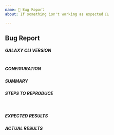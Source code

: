 ```yaml
---
name: 🐛 Bug Report
about: If something isn't working as expected 🤔.

---
```


<!---
Verify first that your issue/request is not already reported on GitHub.
 -->

## Bug Report 

##### GALAXY CLI VERSION
<!--- Paste, BELOW THIS COMMENT, verbatim output from "mazer version" between quotes below -->
```

```

##### CONFIGURATION
<!--- If using an ansible.cfg file, list the contents of that file here"
Otherwise, mention any settings you have changed/added/removed in ansible.cfg
(or using the ANSIBLE_* environment variables).-->

##### SUMMARY
<!--- Explain the problem briefly -->

##### STEPS TO REPRODUCE
<!--- For bugs, show exactly how to reproduce the problem, using a minimal test-case.
For new features, show how the feature would be used. -->

<!--- Paste example commands between quotes below -->
```bash

```

<!-- If using a requirements.yml file, paste the contents of that file between the quotes below --->
```yml

``` 

<!--- You can also paste gist.github.com links for larger files -->

##### EXPECTED RESULTS
<!--- What did you expect to happen when running the steps above? -->

##### ACTUAL RESULTS
<!--- What actually happened? If possible run with extra verbosity (-vvvv) -->

<!--- Paste verbatim command output between quotes below -->
```

```
